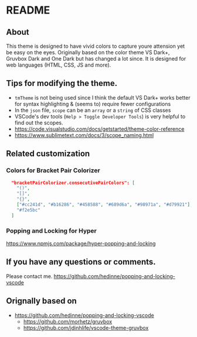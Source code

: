 # README

## About

This theme is designed to have vivid colors to capture youre attension yet be
easy on the eyes. Originally based on the color theme VS Dark+, Gruvbox Dark and
One Dark but has changed a lot since. It is designed for web languages (HTML,
CSS, JS and more).

## Tips for modifying the theme.

- `tmTheme` is not being used since I think the default VS Dark+ works better
  for syntax highlighting & (seems to) require fewer configurations
- In the `json` file, `scope` can be an `array` or a `string` of CSS classes
- VSCode's dev tools (`Help > Toggle Developer Tools`) is very helpful to find
  out the scopes.
- https://code.visualstudio.com/docs/getstarted/theme-color-reference
- https://www.sublimetext.com/docs/3/scope_naming.html

## Related customization

### Colors for Bracket Pair Colorizer

```json
  "bracketPairColorizer.consecutivePairColors": [
    "()",
    "[]",
    "{}",
    ["#cc241d", "#b16286", "#458588", "#689d6a", "#98971a", "#d79921"],
    "#f2e5bc"
  ]
```

### Popping and Locking for Hyper

https://www.npmjs.com/package/hyper-popping-and-locking

## If you have any questions or comments.

Please contact me. https://github.com/hedinne/popping-and-locking-vscode

## Orignally based on

- https://github.com/hedinne/popping-and-locking-vscode
  - https://github.com/morhetz/gruvbox
  - https://github.com/jdinhlife/vscode-theme-gruvbox
